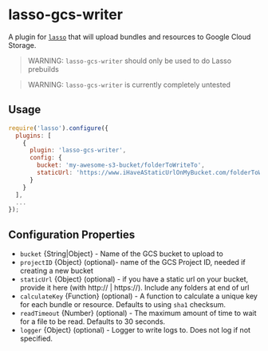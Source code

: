 # lasso-gcs-writer

A plugin for [`lasso`](https://github.com/lasso-js/lasso) that will
upload bundles and resources to Google Cloud Storage.

> WARNING: `lasso-gcs-writer` should only be used to do Lasso prebuilds

> WARNING: `lasso-gcs-writer` is currently completely untested

## Usage

```js
require('lasso').configure({
  plugins: [
    {
      plugin: 'lasso-gcs-writer',
      config: {
        bucket: 'my-awesome-s3-bucket/folderToWriteTo',
        staticUrl: 'https://www.iHaveAStaticUrlOnMyBucket.com/folderToWriteTo'
      }
    }
  ],
  ...
});
```

## Configuration Properties

- `bucket` {String|Object} - Name of the GCS bucket to upload to
- `projectID` {Object} (optional)- name of the GCS Project ID, needed if creating a new bucket
- `staticUrl` {Object} (optional) - if you have a static url on your bucket, provide it here (with http:// | https://). Include any folders at end of url
- `calculateKey` {Function} (optional) - A function to calculate a unique key
for each bundle or resource. Defaults to using `sha1` checksum.
- `readTimeout` {Number} (optional) - The maximum amount of time to wait for a
file to be read. Defaults to 30 seconds.
- `logger` {Object} (optional) - Logger to write logs to. Does not log if not specified.
